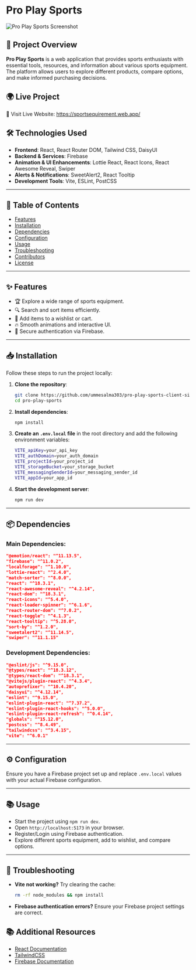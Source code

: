 # Pro Play Sports
![Pro Play Sports Screenshot](https://i.ibb.co.com/WWRYVHMk/Screenshot-173.png)

## 🚀 Project Overview

**Pro Play Sports** is a web application that provides sports enthusiasts with essential tools, resources, and information about various sports equipment. The platform allows users to explore different products, compare options, and make informed purchasing decisions.

## 🌍 Live Project

🔗 Visit Live Website: https://sportsequirement.web.app/ 

## 🛠 Technologies Used

- **Frontend**: React, React Router DOM, Tailwind CSS, DaisyUI
- **Backend & Services**: Firebase
- **Animation & UI Enhancements**: Lottie React, React Icons, React Awesome Reveal, Swiper
- **Alerts & Notifications**: SweetAlert2, React Tooltip
- **Development Tools**: Vite, ESLint, PostCSS

---

## 📖 Table of Contents

- [Features](#-features)
- [Installation](#-installation)
- [Dependencies](#-dependencies)
- [Configuration](#-configuration)
- [Usage](#-usage)
- [Troubleshooting](#-troubleshooting)
- [Contributors](#-contributors)
- [License](#-license)

---

## ✨ Features

- 🏆 Explore a wide range of sports equipment.
- 🔍 Search and sort items efficiently.
- 🛒 Add items to a wishlist or cart.
- 🔥 Smooth animations and interactive UI.
- 🔐 Secure authentication via Firebase.

---

## 📥 Installation

Follow these steps to run the project locally:

1. **Clone the repository**:
   ```sh
   git clone https://github.com/ummesalma303/pro-play-sports-client-side.git
   cd pro-play-sports
   ```

2. **Install dependencies**:
   ```sh
   npm install
   ```

3. **Create an `.env.local` file** in the root directory and add the following environment variables:
   ```sh
   VITE_apiKey=your_api_key
   VITE_authDomain=your_auth_domain
   VITE_projectId=your_project_id
   VITE_storageBucket=your_storage_bucket
   VITE_messagingSenderId=your_messaging_sender_id
   VITE_appId=your_app_id
   ```

4. **Start the development server**:
   ```sh
   npm run dev
   ```

---

## 📦 Dependencies

### Main Dependencies:
```json
"@emotion/react": "^11.13.5",
"firebase": "^11.0.2",
"localforage": "^1.10.0",
"lottie-react": "^2.4.0",
"match-sorter": "^8.0.0",
"react": "^18.3.1",
"react-awesome-reveal": "^4.2.14",
"react-dom": "^18.3.1",
"react-icons": "^5.4.0",
"react-loader-spinner": "^6.1.6",
"react-router-dom": "^7.0.2",
"react-toggle": "^4.1.3",
"react-tooltip": "^5.28.0",
"sort-by": "^1.2.0",
"sweetalert2": "^11.14.5",
"swiper": "^11.1.15"
```

### Development Dependencies:
```json
"@eslint/js": "^9.15.0",
"@types/react": "^18.3.12",
"@types/react-dom": "^18.3.1",
"@vitejs/plugin-react": "^4.3.4",
"autoprefixer": "^10.4.20",
"daisyui": "^4.12.14",
"eslint": "^9.15.0",
"eslint-plugin-react": "^7.37.2",
"eslint-plugin-react-hooks": "^5.0.0",
"eslint-plugin-react-refresh": "^0.4.14",
"globals": "^15.12.0",
"postcss": "^8.4.49",
"tailwindcss": "^3.4.15",
"vite": "^6.0.1"
```

---

## ⚙️ Configuration

Ensure you have a Firebase project set up and replace `.env.local` values with your actual Firebase configuration.

---

## 📚 Usage

- Start the project using `npm run dev`.
- Open `http://localhost:5173` in your browser.
- Register/Login using Firebase authentication.
- Explore different sports equipment, add to wishlist, and compare options.

---

## 🔧 Troubleshooting

- **Vite not working?** Try clearing the cache:  
  ```sh
  rm -rf node_modules && npm install
  ```
- **Firebase authentication errors?** Ensure your Firebase project settings are correct.


## 📚 Additional Resources
- [React Documentation](https://react.dev/)
- [TailwindCSS](https://tailwindcss.com/)
- [Firebase Documentation](https://firebase.google.com/docs/)








<!--# Pro Play Sports

## Live Preview: https://sportsequirement.web.app/
## Feature: 

- Tailwind CSS: The component leverages Tailwind CSS, enabling the creation of highly customizable and modern UI components.

- Responsive Design: Fully responsive layout ensures seamless browsing across all devices, from desktops to smartphones.

- SweetAlert: Displays delightful confirmation messages upon successful submissions, enhancing the user experience.

- React Router DOM: Enables smooth navigation between pages without reloading, ensuring a fast and seamless user interface.

- React Awesome Reveal: Adds elegant animations to your components with the help of this powerful NPM package.

- React Tooltip: Provides informative tooltips, such as showing the user's name when hovering over their profile.
-->
